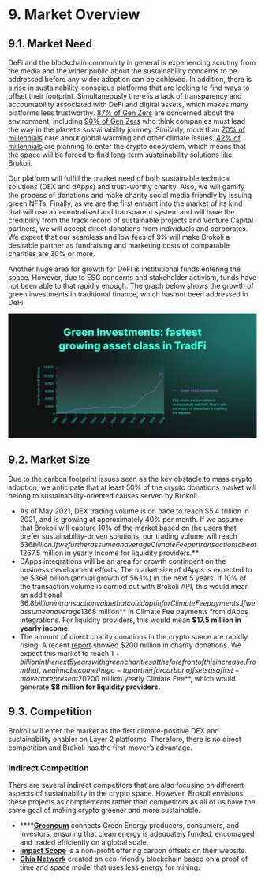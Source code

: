 # 9. Market Overview

## 9.1. **Market Need**

DeFi and the blockchain community in general is experiencing scrutiny from the media and the wider public about the sustainability concerns to be addressed before any wider adoption can be achieved. In addition, there is a rise in sustainability-conscious platforms that are looking to find ways to offset their footprint. Simultaneously there is a lack of transparency and accountability associated with DeFi and digital assets, which makes many platforms less trustworthy. [87% of Gen Zers](https://sustainablebrands.com/read/marketing-and-comms/gen-z-believes-in-its-own-power-to-make-change-but-that-companies-must-lead-the-way) are concerned about the environment, including [90% of Gen Zers](https://sustainablebrands.com/read/marketing-and-comms/gen-z-believes-in-its-own-power-to-make-change-but-that-companies-must-lead-the-way) who think companies must lead the way in the planet’s sustainability journey. Similarly, more than [70% of millennials](https://climatecommunication.yale.edu/publications/do-younger-generations-care-more-about-global-warming/) care about global warming and other climate issues. [42% of millennials](https://www.coindesk.com/how-millennials-are-shaping-the-future-of-money) are planning to enter the crypto ecosystem, which means that the space will be forced to find long-term sustainability solutions like Brokoli. 

Our platform will fulfill the market need of both sustainable technical solutions \(DEX and dApps\) and trust-worthy charity. Also, we will gamify the process of donations and make charity social media friendly by issuing green NFTs. Finally, as we are the first entrant into the market of its kind that will use a decentralised and transparent system and will have the credibility from the track record of sustainable projects and Venture Capital partners, we will accept direct donations from individuals and corporates. We expect that our seamless and low fees of 9% will make Brokoli a desirable partner as fundraising and marketing costs of comparable charities are 30% or more.

Another huge area for growth for DeFi is institutional funds entering the space. However, due to ESG concerns and stakeholder activism, funds have not been able to that rapidly enough. The graph below shows the growth of green investments in traditional finance, which has not been addressed in DeFi.

![Green Investments Growth in Traditional Finance](.gitbook/assets/twitter-post-67.png)

## 9.2. **Market Size**

Due to the carbon footprint issues seen as the key obstacle to mass crypto adoption, we anticipate that at least 50% of the crypto donations market will belong to sustainability-oriented causes served by Brokoli. 

* As of May 2021, DEX trading volume is on pace to reach $5.4 trillion in 2021, and is growing at approximately 40% per month. If we assume that Brokoli will capture 10% of the market based on the users that prefer sustainability-driven solutions, our trading volume will reach $536 billion. If we further assume an average Climate Fee per transaction to be at 1%, Brokoli will collect **5.4 billion in donations** from our DEX. From that, 5% is distributed to token holders, which represents **$267.5 million in yearly income for liquidity providers.**
* DApps integrations will be an area for growth contingent on the business development efforts. The market size of dApps is expected to be $368 billion \(annual growth of 56.1%\) in the next 5 years. If 10% of the transaction volume is carried out with Brokoli API, this would mean an additional $36.8 billion in transaction value that could opt in for Climate Fee payments. If we assume an average 1% Climate Fee, this represents an additional **$368 million** in Climate Fee payments from dApps integrations. For liquidity providers, this would mean **$17.5 million in yearly income.** 
* The amount of direct charity donations in the crypto space are rapidly rising. A recent [report](https://cryptogivingtuesday.org/report-13300-btc-200-million-in-crypto-donated-to-charities/) showed $200 million in charity donations. We expect this market to reach $1+ billion in the next 5 years with green charities at the forefront of this increase. From that, we aim to become the go-to partner for carbon offsets as a first-mover to represent 20% of this market and additional **$200 million yearly Climate Fee**, which would generate **$8 million for liquidity providers.**

## 9.3. **Competition**

Brokoli will enter the market as the first climate-positive DEX and sustainability enabler on Layer 2 platforms. Therefore, there is no direct competition and Brokoli has the first-mover’s advantage.

### Indirect Competition

There are several indirect competitors that are also focusing on different aspects of sustainability in the crypto space. However, Brokoli envisions these projects as complements rather than competitors as all of us have the same goal of making crypto greener and more sustainable.

* \*\*\*\*[**Greeneum**](https://www.greeneum.net/) connects Green Energy producers, consumers, and investors, ensuring that clean energy is adequately funded, encouraged and traded efficiently on a global scale.  
* [**Impact Scope**](https://impactscope.com/) is a non-profit offering carbon offsets on their website.
* [**Chia Network**](https://www.chia.net/) created an eco-friendly blockchain based on a proof of time and space model that uses less energy for mining. 

